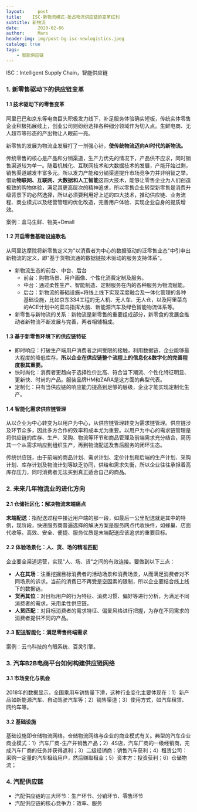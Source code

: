 ```yaml
---
layout:     post
title:    ISC-新物流模式-抢占物流供应链的变革红利
subtitle: 新物流 
date:       2020-02-06
author:     Mars
header-img: img/post-bg-isc-newlogistics.jpeg
catalog: true
tags:
    - 智能供应链
---
```



ISC：Intelligent Supply Chain，智能供应链

### 1. 新零售驱动下的供应链变革

#### 1.1 技术驱动下的零售变革

阿里巴巴和京东等电商巨头积极发力线下，补足服务体验确实短板，传统实体零售企业积极拓展线上，创业公司则纷纷选择各种细分领域作为切入点。生鲜电商、无人超市等形态的产出物让人眼前一亮。

新零售的发展为物流业发展打了一剂强心针，**使传统物流迈向AI时代的新物流。**

传统零售的核心是产品和分销渠道，生产力优先的情况下，产品供不应求，同时销售渠道较为单一。随着机械化、互联网技术和大数据技术的发展，产能开始过剩，销售渠道越发丰富多元。所以发力产能和分销渠道提升市场竞争力并非明智之举。借助**物联网、互联网、大数据和人工智能**这四大技术，能够让零售企业为人们创造极致的购物体验，满足其更高层次的精神追求，所以零售企业转型新零售是消费升级背景下的必然选择，所以必须要利用好上述的四大技术，推动供应链、业务流程、商业模式以及经营管理的优化改造，完善用户体验、实现企业自身的提质增效。

案例：盒马生鲜、物美+Dmall

#### 1.2 开启零售基础设施歌名

从阿里达摩院将新零售定义为"以消费者为中心的数据驱动的泛零售业态"中引申出新物流的定义，即"基于货物流通的数据链技术驱动的服务支持体系"。

- 新物流生态的前台、中台、后台
  - 前台：购物场景、用户画像、个性化消费定制及服务。
  - 中台：通过柔性生产、智能制造、定制服务在内的各种服务为物流赋能。
  - 后台：新物流的基础设施=将线上线下实现深度融合及一体化管理的各种基础设施，比如京东334工程的无人机、无人车、无人仓，以及阿里菜鸟的ACE计划中的菜鸟指挥大脑、新能源汽车及绿色智能物流体系等。
- 新零售与新物流的关系：新物流是新零售的重要组成部分，新零食的发展会推动者新物流不断发展与完善，两者相辅相成。

#### 1.3 基于新零售环境下的供应链特征

- 即时响应：打破生产端用户消费者之间受限的接触，利用数据链，企业能够最大程度的降低库存。**所以企业在供应链整个流程上的信息化&数字化的完善程度极其重要。**
- 快时尚化：消费者更趋向于选择性价比高、符合当下潮流、个性化特征明显、更新快、时尚的产品。服装品牌HM和ZARA是这方面的典型代表。
- 定制化：只有当供应链的响应能力提高到足够的层级，企业才能实现定制化生产。

#### 1.4 智能化需求供应链管理

从以企业为中心转变为以用户为中心，从供应链管理转变为需求链管理。供应链涉及环节众多，因此多方合作的效率和成本尤为重要。以用户为中心的需求链管理是将供应链的库存、生产、采购、物流等环节和商品管理及前端需求充分结合，简历其一个从需求响应到组织生产，再到物流配送及售后服务的闭环生态。

传统供应链，由于前端的商品计划、需求计划、定价计划和后端的生产计划、采购计划、库存计划及物流计划等缺乏协同，供给和需求失衡，所以企业往往承担着高库存压力，同时消费者无法买到真正适合自己的商品。

### 2. 未来几年物流业的进化方向

#### 2.1 仓储社区化：解决物流末端痛点

**末端配送**：指配送过程中接近用户端的那一段，如最后一公里配送就是其中的特例，现阶段，快递服务商普遍选择的解决方案是服务网点代收快件，如蜂巢、店面代收等。高效、安全、便捷、服务优质是末端配送应该追求的重要目标。

####  2.2 体验场景化：人、货、场的精准匹配

企业要全渠道运营，实现"人、场、货"之间的有效连接。要做到以下三点：

- **人在其场**：注重挖掘目标消费者的活动场景和消费场景，从而满足消费者对不同场景的诉求。当前的消费已不再受是空因素的限制，所以企业要结合线上线下的数据链。
- **货再其位**：对目标用户的行为特征、消费习惯、偏好等进行分析，为满足不同消费者的需求，采用柔性供应链。
- **人货匹配**：对目标消费者的需求特征、偏爱风格进行把握，为存在不同需求的消费者提供不同的产品。

#### 2.3 配送智能化：满足零售终端需求

案例：云鸟科技的鸟眼系统、百灵引擎。

### 3. 汽车B2B电商平台如何构建供应链网络

#### 3.1 市场变化与机会

2018年的数据显示，全国乘用车销售量下滑，这种行业变化主要体现在：1）新产品如新能源汽车、自动驾驶汽车等；2）销售渠道；3）使用方式，如汽车租赁、网约车等。

#### 3.2 基础设施

基础设施即仓储物流网络。仓储物流网络与企业的商业模式有关。典型的汽车企业商业模式：1）汽车厂商-生产并销售产品；2）4S店，汽车厂商的一级经销商，完成汽车厂商的任务并获得返利；3）二级经销商：销售汽车获利；4）租赁公司：采购一定量的汽车租给用户，然后赚取租金；5）资本方：投资获利；6）仓储物流；

### 4. 汽配供应链

- 汽配供应链的三大环节：生产环节、分销环节、零售环节
- 汽配供应链的核心竞争力：效率、服务

